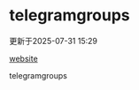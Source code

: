 # telegramgroups
更新于2025-07-31 15:29

[website](https://allgroups.github.io/telegramgroups/)

telegramgroups
